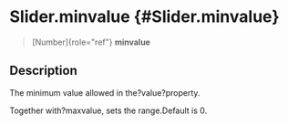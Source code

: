 Slider.minvalue {#Slider.minvalue}
===============

> [Number]{role="ref"} **minvalue**

Description
-----------

The minimum value allowed in the?value?property.

Together with?maxvalue, sets the range.Default is 0.
